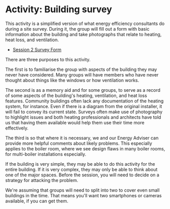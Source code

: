# Activity:  Building survey

This activity is a simplified version of what energy efficiency consultants do during a site survey. During it, the group will fill out a form with basic information about the building and take photographs that relate to heating, heat loss, and ventilation.

- [Session 2 Survey Form](https://docs.google.com/document/d/13ByjSw0NQAjF7fzfruSMPpP4ebGHkNFw?rtpof=true&authuser=director%40heathack.org&usp=drive_fs)

There are three purposes to this activity.  

The first is to familiarise the group with aspects of the building they may never have considered.  Many groups will have members who have never thought about things like the windows or how ventilation works.  

The second is as a memory aid and for some groups, to serve as a record of some aspects of the building's heating, ventilation, and heat loss features.  Community buildings often lack any documentation of the heating system, for instance.  Even if there is a diagram from the original installer, it will fail to convey its current state.  Surveys often make use of photography to highlight issues and both heating professionals and architects have told us that having them available would help them use their time more effectively.  

The third is so that where it is necessary, we and our Energy Adviser can provide more helpful comments about likely problems.  This especially applies to the boiler room, where we see design flaws in many boiler rooms, for multi-boiler installations especially.  

If the building is very simple, they may be able to do this activity for the entire building.  If it is very complex, they may only be able to think about one of the major spaces.  Before the session, you will need to decide on a strategy for attacking the problem.

We're assuming that groups will need to split into two to cover even small buildings in the time.  That means you'll want two smartphones or cameras available, if you can get them. 

